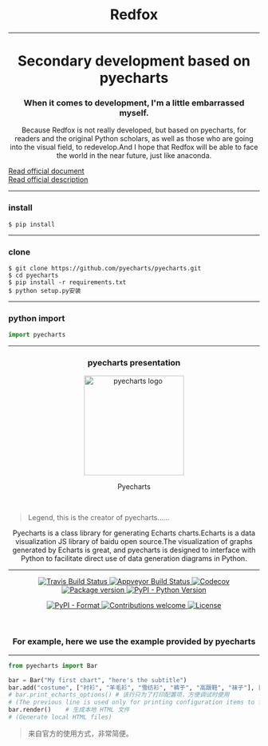 <h1 align="center">Redfox</h1>

------

<h1 align="center">Secondary development based on pyecharts</h1>


<h3 align="center">When it comes to development, I'm a little embarrassed myself.</h3>

<center>Because Redfox is not really developed, but based on pyecharts, for readers and the original Python scholars, as well as those who are going into the visual field, to redevelop.And I hope that Redfox will be able to face the world in the near future, just like anaconda.</center>

  [Read official document](https://github.com/pyecharts/pyecharts//)<br>
  [Read official description](http://pyecharts.org/#/)

------

### install

```shell
$ pip install

```

------

### clone

```shell
$ git clone https://github.com/pyecharts/pyecharts.git
$ cd pyecharts
$ pip install -r requirements.txt
$ python setup.py安装

```

------

### python import

```python
import pyecharts

```

------

<h3 align="center">pyecharts presentation</h3>

<p align="center">
    <img src="https://user-images.githubusercontent.com/19553554/39612358-499eb2ae-4f91-11e8-8f56-179c4f0bf2df.png" alt="pyecharts logo" width="200" height="200" />
</p>
<p align="center">Pyecharts</p>

<br>

> Legend, this is the creator of pyecharts……
> <br>

<p align="center">Pyecharts is a class library for generating Echarts charts.Echarts is a data visualization JS library of baidu open source.The visualization of graphs generated by Echarts is great, and pyecharts is designed to interface with Python to facilitate direct use of data generation diagrams in Python.</p>

------

<p align="center">
    <a href="https://travis-ci.org/pyecharts/pyecharts">
        <img src="https://travis-ci.org/pyecharts/pyecharts.svg?branch=master" alt="Travis Build Status">
    </a>
    <a href="https://ci.appveyor.com/project/chenjiandongx/pyecharts">
        <img src="https://ci.appveyor.com/api/projects/status/81cbsfjpfryv1cl8?svg=true" alt="Appveyor Build Status">
    </a>
    <a href="https://codecov.io/gh/pyecharts/pyecharts">
        <img src="https://codecov.io/gh/pyecharts/pyecharts/branch/master/graph/badge.svg" alt="Codecov">
    </a>
    <a href="https://badge.fury.io/py/pyecharts">
        <img src="https://badge.fury.io/py/pyecharts.svg" alt="Package version">
    </a>
    <a href="https://pypi.org/project/pyecharts/">
        <img src="https://img.shields.io/pypi/pyversions/pyecharts.svg?colorB=brightgreen" alt="PyPI - Python Version">
    </a>
</p>
<p align="center">
    <a href="https://pypi.org/project/pyecharts">
        <img src="https://img.shields.io/pypi/format/pyecharts.svg" alt="PyPI - Format">
    </a>
     <a href="https://github.com/pyecharts/pyecharts/pulls">
        <img src="https://img.shields.io/badge/contributions-welcome-brightgreen.svg?style=flat" alt="Contributions welcome">
    </a>
    <a href="https://opensource.org/licenses/MIT">
        <img src="https://img.shields.io/badge/License-MIT-brightgreen.svg" alt="License">
    </a>
</p>
<br>



<h3 align="center">For example, here we use the example provided by pyecharts</h3>

------

```python
from pyecharts import Bar

bar = Bar("My first chart", "here's the subtitle")
bar.add("costume", ["衬衫", "羊毛衫", "雪纺衫", "裤子", "高跟鞋", "袜子"], [5, 20, 36, 10, 75, 90])
# bar.print_echarts_options() # 该行只为了打印配置项，方便调试时使用
# (The previous line is used only for printing configuration items to facilitate debugging.)
bar.render()    # 生成本地 HTML 文件
# (Generate local HTML files)
```



> 来自官方的使用方式，非常简便。
